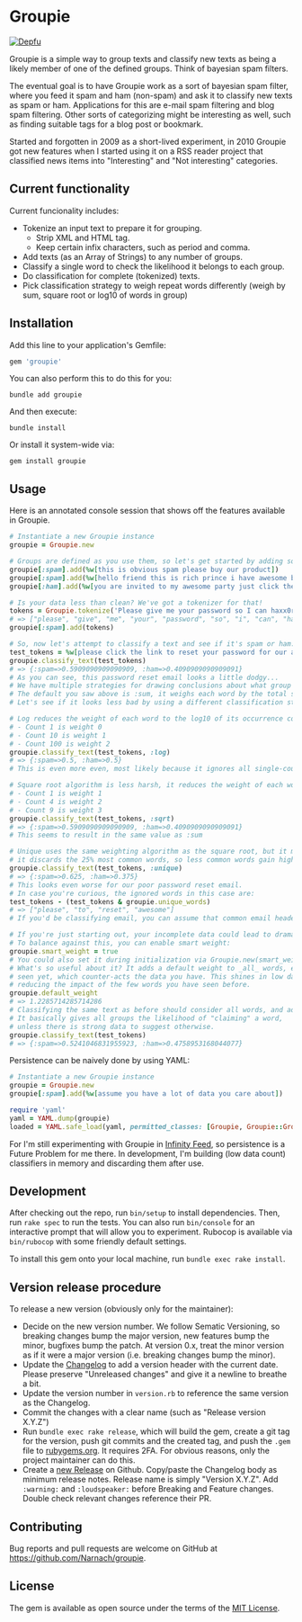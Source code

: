 # Groupie

[![Depfu](https://badges.depfu.com/badges/367956233b3b31a6fc19db4515263b9e/overview.svg)](https://depfu.com/github/Narnach/groupie?project_id=34004)

Groupie is a simple way to group texts and classify new texts as being a likely member of one of the defined groups. Think of bayesian spam filters.

The eventual goal is to have Groupie work as a sort of bayesian spam filter, where you feed it spam and ham (non-spam) and ask it to classify new texts as spam or ham. Applications for this are e-mail spam filtering and blog spam filtering. Other sorts of categorizing might be interesting as well, such as finding suitable tags for a blog post or bookmark.

Started and forgotten in 2009 as a short-lived experiment, in 2010 Groupie got new features when I started using it on a RSS reader project that classified news items into "Interesting" and "Not interesting" categories.

## Current functionality

Current funcionality includes:

* Tokenize an input text to prepare it for grouping.
    * Strip XML and HTML tag.
    * Keep certain infix characters, such as period and comma.
* Add texts (as an Array of Strings) to any number of groups.
* Classify a single word to check the likelihood it belongs to each group.
* Do classification for complete (tokenized) texts.
* Pick classification strategy to weigh repeat words differently (weigh by sum, square root or log10 of words in group)

## Installation

Add this line to your application's Gemfile:

```ruby
gem 'groupie'
```

You can also perform this to do this for you:

    bundle add groupie

And then execute:

    bundle install

Or install it system-wide via:

    gem install groupie

## Usage

Here is an annotated console session that shows off the features available in Groupie.

```ruby
# Instantiate a new Groupie instance
groupie = Groupie.new

# Groups are defined as you use them, so let's get started by adding some pre-tokenized words
groupie[:spam].add(%w[this is obvious spam please buy our product])
groupie[:spam].add(%w[hello friend this is rich prince i have awesome bitcoin for you])
groupie[:ham].add(%w[you are invited to my awesome party just click the link to rsvp])

# Is your data less than clean? We've got a tokenizer for that!
tokens = Groupie.tokenize('Please give me your password so I can haxx0r you!')
# => ["please", "give", "me", "your", "password", "so", "i", "can", "haxx0r", "you"]
groupie[:spam].add(tokens)

# So, now let's attempt to classify a text and see if it's spam or ham:
test_tokens = %w[please click the link to reset your password for our awesome product]
groupie.classify_text(test_tokens)
# => {:spam=>0.5909090909090909, :ham=>0.4090909090909091}
# As you can see, this password reset email looks a little dodgy...
# We have multiple strategies for drawing conclusions about what group it belongs to.
# The default you saw above is :sum, it weighs each word by the total sum of occurrences.
# Let's see if it looks less bad by using a different classification strategies.

# Log reduces the weight of each word to the log10 of its occurrence count:
# - Count 1 is weight 0
# - Count 10 is weight 1
# - Count 100 is weight 2
groupie.classify_text(test_tokens, :log)
# => {:spam=>0.5, :ham=>0.5}
# This is even more even, most likely because it ignores all single-count words...

# Square root algorithm is less harsh, it reduces the weight of each word to the square root of the count:
# - Count 1 is weight 1
# - Count 4 is weight 2
# - Count 9 is weight 3
groupie.classify_text(test_tokens, :sqrt)
# => {:spam=>0.5909090909090909, :ham=>0.4090909090909091}
# This seems to result in the same value as :sum

# Unique uses the same weighting algorithm as the square root, but it modifies the word dictionary:
# it discards the 25% most common words, so less common words gain higher predictive power.
groupie.classify_text(test_tokens, :unique)
# => {:spam=>0.625, :ham=>0.375}
# This looks even worse for our poor password reset email.
# In case you're curious, the ignored words in this case are:
test_tokens - (test_tokens & groupie.unique_words)
# => ["please", "to", "reset", "awesome"]
# If you'd be classifying email, you can assume that common email headers will get ignored this way.

# If you're just starting out, your incomplete data could lead to dramatic misrepresentations of the data.
# To balance against this, you can enable smart weight:
groupie.smart_weight = true
# You could also set it during initialization via Groupie.new(smart_weight: true)
# What's so useful about it? It adds a default weight to _all_ words, even the ones you haven't
# seen yet, which counter-acts the data you have. This shines in low data situations,
# reducing the impact of the few words you have seen before.
groupie.default_weight
# => 1.2285714285714286
# Classifying the same text as before should consider all words, and add this default weight to all words
# It basically gives all groups the likelihood of "claiming" a word,
# unless there is strong data to suggest otherwise.
groupie.classify_text(test_tokens)
# => {:spam=>0.5241046831955923, :ham=>0.4758953168044077}
```

Persistence can be naively done by using YAML:

```ruby
# Instantiate a new Groupie instance
groupie = Groupie.new
groupie[:spam].add(%w[assume you have a lot of data you care about])

require 'yaml'
yaml = YAML.dump(groupie)
loaded = YAML.safe_load(yaml, permitted_classes: [Groupie, Groupie::Group, Symbol])
```

For I'm still experimenting with Groupie in [Infinity Feed](https://www.infinity-feed.com), so persistence is a Future Problem for me there. In development, I'm building (low data count) classifiers in memory and discarding them after use.

## Development

After checking out the repo, run `bin/setup` to install dependencies. Then, run `rake spec` to run the tests. You can also run `bin/console` for an interactive prompt that will allow you to experiment. Rubocop is available via `bin/rubocop` with some friendly default settings.

To install this gem onto your local machine, run `bundle exec rake install`.

## Version release procedure

To release a new version (obviously only for the maintainer):

- Decide on the new version number. We follow Sematic Versioning, so breaking changes bump the major version, new features bump the minor, bugfixes bump the patch. At version 0.x, treat the minor version as if it were a major version (i.e. breaking changes bump the minor).
- Update the [Changelog](./CHANGELOG.md) to add a version header with the current date. Please preserve "Unreleased changes" and give it a newline to breathe a bit.
- Update the version number in `version.rb` to reference the same version as the Changelog.
- Commit the changes with a clear name (such as "Release version X.Y.Z")
- Run `bundle exec rake release`, which will build the gem, create a git tag for the version, push git commits and the created tag, and push the `.gem` file to [rubygems.org](https://rubygems.org). It requires 2FA. For obvious reasons, only the project maintainer can do this.
- Create a [new Release](https://github.com/Narnach/groupie/releases/new) on Github. Copy/paste the Changelog body as minimum release notes. Release name is simply "Version X.Y.Z". Add `:warning:` and `:loudspeaker:` before Breaking and Feature changes. Double check relevant changes reference their PR.

## Contributing

Bug reports and pull requests are welcome on GitHub at https://github.com/Narnach/groupie.

## License

The gem is available as open source under the terms of the [MIT License](https://opensource.org/licenses/MIT).
